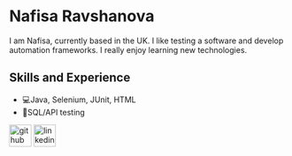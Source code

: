 # Nafisa Ravshanova

I am Nafisa, currently based in the UK. I like testing a software and develop automation frameworks. I really enjoy learning new technologies.

## Skills and Experience

* 💻Java, Selenium, JUnit, HTML
* 📅SQL/API testing




[<img src='https://cdn.jsdelivr.net/npm/simple-icons@3.0.1/icons/github.svg' alt='github' height='40'>](https://github.com/nsaodat)  [<img src='https://cdn.jsdelivr.net/npm/simple-icons@3.0.1/icons/linkedin.svg' alt='linkedin' height='40'>](https://www.linkedin.com/in/nafisaravshanova/)  




